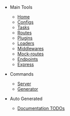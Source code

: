 <!-- version-check:0.15.4 -->
<!-- version-warning -->
<!-- /version-warning -->

- Main Tools
    - [Home](README.md)
    - [Configs](configs.md)
    - [Tasks](tasks.md)
    - [Routes](routes.md)
    - [Plugins](plugins.md)
    - [Loaders](loaders.md)
    - [Middlewares](middlewares.md)
    - [Mock-routes](mock-routes.md)
    - [Endpoints](endpoints.md)
    - [Express](express.md)

- Commands
    - [Server](server.md)
    - [Generator](generator.md)

- Auto Generated
    - [Documentation TODOs](todo.md)
